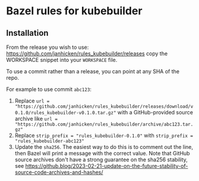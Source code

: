 # Bazel rules for kubebuilder

## Installation

From the release you wish to use:
<https://github.com/janhicken/rules_kubebuilder/releases>
copy the WORKSPACE snippet into your `WORKSPACE` file.

To use a commit rather than a release, you can point at any SHA of the repo.

For example to use commit `abc123`:

1. Replace `url = "https://github.com/janhicken/rules_kubebuilder/releases/download/v0.1.0/rules_kubebuilder-v0.1.0.tar.gz"` with a GitHub-provided source archive like `url = "https://github.com/janhicken/rules_kubebuilder/archive/abc123.tar.gz"`
1. Replace `strip_prefix = "rules_kubebuilder-0.1.0"` with `strip_prefix = "rules_kubebuilder-abc123"`
1. Update the `sha256`. The easiest way to do this is to comment out the line, then Bazel will
   print a message with the correct value. Note that GitHub source archives don't have a strong
   guarantee on the sha256 stability, see
   <https://github.blog/2023-02-21-update-on-the-future-stability-of-source-code-archives-and-hashes/>
